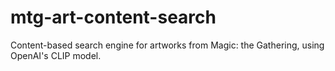 # mtg-art-content-search
Content-based search engine for artworks from Magic: the Gathering, using OpenAI's CLIP model.

